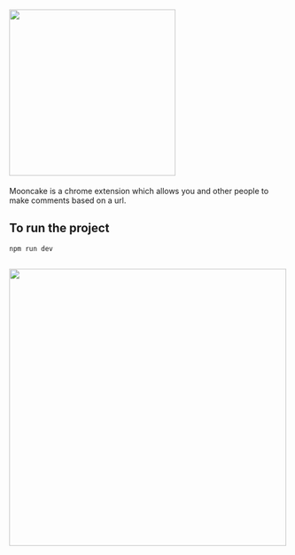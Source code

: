 # <img src="https://res.cloudinary.com/db46klhlo/image/upload/v1532880193/Mooncake.svg" width="300">


Mooncake is a chrome extension which allows
you and other people to make comments based on a url.

## To run the project

`npm run dev` 

##

 <img src="https://res.cloudinary.com/db46klhlo/image/upload/v1535373607/app.png" width="500">
